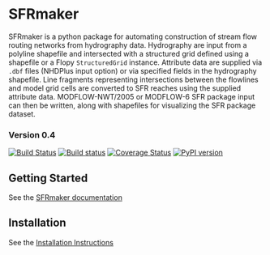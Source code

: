 SFRmaker
===
SFRmaker is a python package for automating construction of stream flow routing networks from hydrography data. Hydrography are input from a polyline shapefile and intersected with a structured grid defined using a shapefile or a Flopy `StructuredGrid` instance. Attribute data are supplied via `.dbf` files (NHDPlus input option) or via specified fields in the hydrography shapefile. Line fragments representing intersections between the flowlines and model grid cells are converted to SFR reaches using the supplied attribute data. MODFLOW-NWT/2005 or MODFLOW-6 SFR package input can then be written, along with shapefiles for visualizing the SFR package dataset.


### Version 0.4
[![Build Status](https://travis-ci.com/aleaf/SFRmaker.svg?branch=master)](https://travis-ci.com/aleaf/SFRmaker)
[![Build status](https://ci.appveyor.com/api/projects/status/0jk596k6osooyx1p/branch/master?svg=true)](https://ci.appveyor.com/project/aleaf/sfrmaker/branch/master)
[![Coverage Status](https://codecov.io/github/aleaf/SFRmaker/coverage.svg?branch=master)](https://codecov.io/github/aleaf/SFRmaker/coverage.svg?branch=master)
[![PyPI version](https://badge.fury.io/py/sfrmaker.svg)](https://badge.fury.io/py/sfrmaker)


Getting Started
----------------------------------------------- 
See the [SFRmaker documentation](https://aleaf.github.io/sfrmaker/index.html)


Installation
-----------------------------------------------
See the [Installation Instructions](https://aleaf.github.io/sfrmaker/installation.html)
